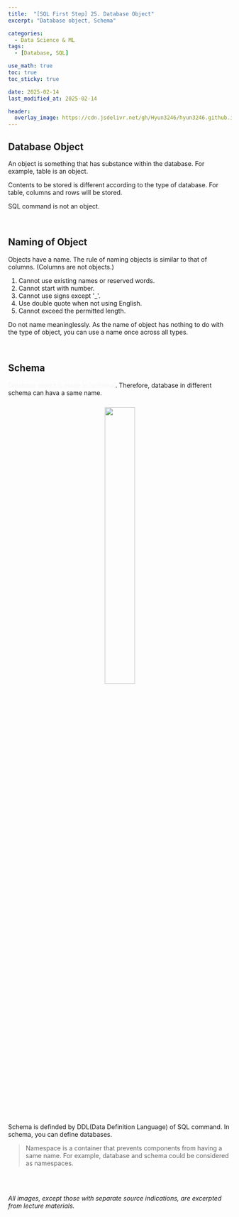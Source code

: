```yaml
---
title:  "[SQL First Step] 25. Database Object"
excerpt: "Database object, Schema"

categories:
  - Data Science & ML
tags:
  - [Database, SQL]

use_math: true
toc: true
toc_sticky: true

date: 2025-02-14
last_modified_at: 2025-02-14

header:
  overlay_image: https://cdn.jsdelivr.net/gh/Hyun3246/hyun3246.github.io@master/image/overlay image/SQL First Step.png
---
```

## Database Object
An object is something that has substance within the database. For example, table is an object.

Contents to be stored is different according to the type of database. For table, columns and rows will be stored.

SQL command is not an object.

<br/>

## Naming of Object
Objects have a name. The rule of naming objects is similar to that of columns. (Columns are not objects.)

1. Cannot use existing names or reserved words.
2. Cannot start with number.
3. Cannot use signs except '_'.
4. Use double quote when not using English.
5. Cannot exceed the permitted length.

Do not name meaninglessly. As the name of object has nothing to do with the type of object, you can use a name once across all types.

<br/>

## Schema
<span style="color:#F5F5F7">Database object is made in 'schema'</span>. Therefore, database in different schema can hava a same name.
<br/>
<figure style="display:block; text-align:center;">
<img src="https://cdn.jsdelivr.net/gh/Hyun3246/hyun3246.github.io@master/image/SQL First Step/Schema and Database.png"
    style="width: 40%; height: auto; margin:10px">
</figure>
<br/>

Schema is definded by DDL(Data Definition Language) of SQL command. In schema, you can define databases.

> Namespace is a container that prevents components from having a same name. For example, database and schema could be considered as namespaces.

<br/>
<br/>

*All images, except those with separate source indications, are excerpted from lecture materials.*
